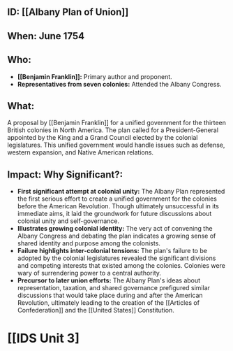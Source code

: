 ## ID: [[Albany Plan of Union]] 
## When: June 1754

## Who:
* **[[Benjamin Franklin]]:** Primary author and proponent.
* **Representatives from seven colonies:**  Attended the Albany Congress.

## What: 
A proposal by [[Benjamin Franklin]] for a unified government for the thirteen British colonies in North America.  The plan called for a President-General appointed by the King and a Grand Council elected by the colonial legislatures. This unified government would handle issues such as defense, western expansion, and Native American relations.

## Impact: Why Significant?:
* **First significant attempt at colonial unity:**  The Albany Plan represented the first serious effort to create a unified government for the colonies before the American Revolution.  Though ultimately unsuccessful in its immediate aims, it laid the groundwork for future discussions about colonial unity and self-governance.
* **Illustrates growing colonial identity:** The very act of convening the Albany Congress and debating the plan indicates a growing sense of shared identity and purpose among the colonists.
* **Failure highlights inter-colonial tensions:** The plan's failure to be adopted by the colonial legislatures revealed the significant divisions and competing interests that existed among the colonies.  Colonies were wary of surrendering power to a central authority.
* **Precursor to later union efforts:** The Albany Plan's ideas about representation, taxation, and shared governance prefigured similar discussions that would take place during and after the American Revolution, ultimately leading to the creation of the [[Articles of Confederation]] and the [[United States]] Constitution.


# [[IDS Unit 3]

